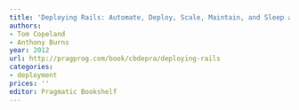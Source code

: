 ```yaml
---
title: 'Deploying Rails: Automate, Deploy, Scale, Maintain, and Sleep at Night'
authors:
- Tom Copeland
- Anthony Burns
year: 2012
url: http://pragprog.com/book/cbdepra/deploying-rails
categories:
- deployment
prices: ''
editor: Pragmatic Bookshelf
---
```

